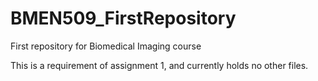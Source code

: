 # BMEN509_FirstRepository
First repository for Biomedical Imaging course

This is a requirement of assignment 1, and currently holds no other files.
